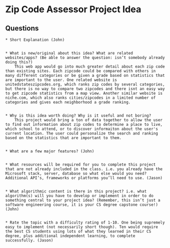 # Zip Code Assessor Project Idea
## Questions
    * Short Explanation (John)


    * What is new/original about this idea? What are related websites/apps? (Be able to answer the question: isn’t somebody already doing this?) 
        This web app would go into much greater detail about each zip code than existing sites. Each zipcode could be compared with others in many different categories or be given a grade based on statistics that are important to the user. One related website is unitedstateszipcodes.org, which ranks zip codes by several categories, but there is no way to compare two zipcodes and there isnt an easy way to get zipcode statistics from a map view. Another similar website is niche.com, which also ranks cities/zipcodes in a limited number of categories and gives each neighborhood a grade ranking.


    * Why is this idea worth doing? Why is it useful and not boring? 
        This project would bring a ton of data together to allow the user to find out information about zip codes to determine a place to live, which school to attend, or to discover informaiton about the user's current location. The user could personalize the search and ranking based on the statistics that are important to them. 


    * What are a few major features? (John)


    * What resources will be required for you to complete this project that are not already included in the class. i.e. you already have the Microsoft stack, server, database so what else would you need? Additional API’s, frameworks or platforms you’ll need to use. (Jason)


    * What algorithmic content is there in this project? i.e. what algorithm(s) will you have to develop or implement in order to do something central to your project idea? (Remember, this isn’t just a software engineering course, it is your CS degree capstone course!) (John)


    * Rate the topic with a difficulty rating of 1-10. One being supremely easy to implement (not necessarily short though). Ten would require the best CS students using lots of what they learned in their CS degree, plus additional independent learning, to complete successfully. (Jason)


    